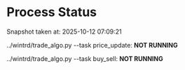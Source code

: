 # Process Status

Snapshot taken at: 2025-10-12 07:09:21

../wintrd/trade_algo.py --task price_update: **NOT RUNNING**

../wintrd/trade_algo.py --task buy_sell: **NOT RUNNING**

